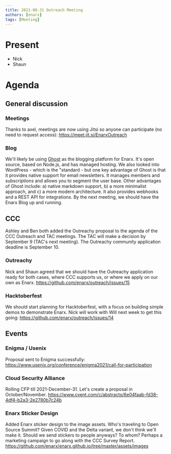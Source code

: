 ```yaml
---
title: 2021-08-31 Outreach Meeting
authors: [enarx]
tags: [Meeting]
---
```

# Present
* Nick
* Shaun

# Agenda

## General discussion

### Meetings
Thanks to axel, meetings are now using Jitsi so anyone can participate (no need to request access):
https://meet.jit.si/EnarxOutreach

### Blog
We'll likely be using [Ghost](https://ghost.org/features/) as the blogging platform for Enarx. It's open source, based on Node.js, and has managed hosting. We also looked into WordPress - which is the "standard - but one key advantage of Ghost is that it provides native support for email newsletters. It manages members and subscriptions and allows you to segment the user base. Other advantages of Ghost include: a) native markdown support, b) a more minimalist approach, and c) a more modern architecture. It also provides webhooks and a REST API for integrations. By the next meeting, we should have the Enarx Blog up and running.

## CCC
Ashley and Ben both added the Outreachy proposal to the agenda of the CCC Outreach and TAC meetings. The TAC will make a decision by September 9 (TAC's next meeting). The Outreachy community application deadline is September 10.

### Outreachy
Nick and Shaun agreed that we should have the Outreachy application ready for both cases, where CCC supports us, or where we apply on our own as Enarx.
https://github.com/enarx/outreach/issues/15

### Hacktoberfest
We should start planning for Hacktoberfest, with a focus on building simple demos to demonstrate Enarx. Nick will work with Will next week to get this going:
https://github.com/enarx/outreach/issues/14

## Events

### Enigma / Usenix
Proposal sent to Enigma successfully:
https://www.usenix.org/conference/enigma2021/call-for-participation

### Cloud Security Alliance
Rolling CFP till 2021-December-31. Let's create a proposal in October/November.
https://www.cvent.com/c/abstracts/6e04faab-fd38-4df4-b2a3-2e2780b7c24b

### Enarx Sticker Design
Added Enarx sticker design to the image assets. Who's traveling to Open Source Summit? Given COVID and the Delta variant, we don't think we'll make it. Should we send stickers to people anyways? To whom? Perhaps a marketing campaign to go along with the CCC Survey Report.
https://github.com/enarx/enarx.github.io/tree/master/assets/images